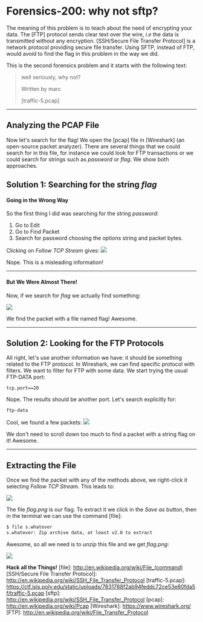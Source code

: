 # Forensics-200: why not sftp?

The meaning of this problem is to teach about the need of encrypting your data. The [FTP]  protocol sends clear text over the wire, *i.e*  the  data is transmitted without any encryption.
 [SSH/Secure File Transfer Protocol] is a network protocol providing secure file transfer. Using SFTP, instead of FTP, would avoid to find the flag in this problem in the way we did.

This is the second forensics problem and it starts with the following text:

> well seriously, why not?
>
> Written by marc
>
> [traffic-5.pcap]
>



---

## Analyzing the PCAP File

Now let's search for the flag! We open the [pcap] file in [Wireshark] (an open-source packet analyzer). There are several things that we could search for in this file, for instance we could look for FTP transactions or we could search for strings such as *password* or *flag*. We show both approaches.


## Solution 1: Searching for the string *flag*

#### Going in the Wrong Way

So the first thing I did was searching for the string *password*:

1. Go to Edit
2. Go to Find Packet
3. Search for password choosing the options string and packet bytes.

Clicking on *Follow TCP Stream* gives:
![](http://i.imgur.com/c61P5Aj.png)

Nope. This is a misleading information!

---

#### But We Were Almost There!

Now, if we search for *flag* we actually find something:

![](http://i.imgur.com/knuwJFq.png)

We find the packet with a file named flag! Awesome.


---

## Solution 2: Looking for the FTP Protocols

All right, let's use another information we have: it should be something related to the FTP protocol. In Wireshark, we can find specific protocol with filters. We want to filter for FTP with some data. We start trying the usual FTP-DATA port:

```
tcp.port==20
```

Nope. The results should be another port. Let's search explicitly for:

```
ftp-data
```

Cool, we found a few packets:
![](http://i.imgur.com/cWhiXZD.png)

 We don't need to scroll down too much to find a packet with  a string flag on it! Awesome.


---

## Extracting the File

Once we find the packet with any of the methods above, we right-click it selecting *Follow TCP Stream*. This leads to:

![](http://i.imgur.com/LZTse2s.png)

The file *flag.png* is our flag. To extract it we  click in the *Save as* button, then in the terminal we can use the command [file]:
```sh
$ file s.whatever
s.whatever: Zip archive data, at least v2.0 to extract
```

Awesome, so all we need is to *unzip* this file and we get *flag.png*:

![](http://i.imgur.com/WcxyITv.png)




**Hack all the Things!**
[file]: http://en.wikipedia.org/wiki/File_(command)
[SSH/Secure File Transfer Protocol]: http://en.wikipedia.org/wiki/SSH_File_Transfer_Protocol
[traffic-5.pcap]: https://ctf.isis.poly.edu/static/uploads/7831788f2ab94feddc72ce53e80fda5f/traffic-5.pcap
[sftp]: http://en.wikipedia.org/wiki/SSH_File_Transfer_Protocol
[pcap]: http://en.wikipedia.org/wiki/Pcap
[Wireshark]: https://www.wireshark.org/
[FTP]: http://en.wikipedia.org/wiki/File_Transfer_Protocol
